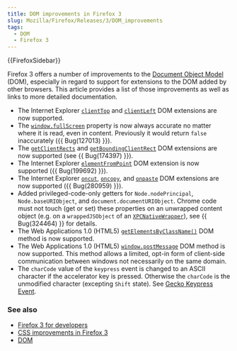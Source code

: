 ```yaml
---
title: DOM improvements in Firefox 3
slug: Mozilla/Firefox/Releases/3/DOM_improvements
tags:
  - DOM
  - Firefox 3
---
```

{{FirefoxSidebar}}

Firefox 3 offers a number of improvements to the [Document Object Model](/en-US/docs/Web/API/Document_Object_Model) (DOM), especially in regard to support for extensions to the DOM added by other browsers. This article provides a list of those improvements as well as links to more detailed documentation.

- The Internet Explorer [`clientTop`](/en-US/docs/Web/API/Element/clientTop) and [`clientLeft`](/en-US/docs/Web/API/Element/clientLeft) DOM extensions are now supported.
- The [`window.fullScreen`](/en-US/docs/Web/API/Window/fullScreen) property is now always accurate no matter where it is read, even in content. Previously it would return `false` inaccurately ({{ Bug(127013) }}).
- The [`getClientRects`](/en-US/docs/Web/API/Element/getClientRects) and [`getBoundingClientRect`](/en-US/docs/Web/API/Element/getBoundingClientRect) DOM extensions are now supported (see {{ Bug(174397) }}).
- The Internet Explorer [`elementFromPoint`](/en-US/docs/Web/API/Document/elementFromPoint) DOM extension is now supported ({{ Bug(199692) }}).
- The Internet Explorer [`oncut`](/en-US/docs/Web/API/HTMLElement/cut_event), [`oncopy`](/en-US/docs/Web/API/HTMLElement/copy_event), and [`onpaste`](/en-US/docs/Web/API/HTMLElement/paste_event) DOM extensions are now supported ({{ Bug(280959) }}).
- Added privileged-code-only getters for `Node.nodePrincipal`, `Node.baseURIObject`, and `document.documentURIObject`. Chrome code must not touch (get or set) these properties on an unwrapped content object (e.g. on a `wrappedJSObject` of an [`XPCNativeWrapper`](/en-US/XPCNativeWrapper)), see {{ Bug(324464) }} for details.
- The Web Applications 1.0 (HTML5) [`getElementsByClassName()`](/en-US/docs/Web/API/Document/getElementsByClassName) DOM method is now supported.
- The Web Applications 1.0 (HTML5) [`window.postMessage`](/en-US/docs/Web/API/Window/postMessage) DOM method is now supported. This method allows a limited, opt-in form of client-side communication between windows not necessarily on the same domain.
- The `charCode` value of the `keypress` event is changed to an ASCII character if the accelerator key is pressed. Otherwise the `charCode` is the unmodified character (excepting `Shift` state). See [Gecko Keypress Event](/en-US/Gecko_Keypress_Event).

### See also

- [Firefox 3 for developers](/en-US/Firefox_3_for_developers)
- [CSS improvements in Firefox 3](/en-US/docs/CSS_improvements_in_Firefox_3)
- [DOM](/en-US/docs/Web/API/Document_Object_Model)
